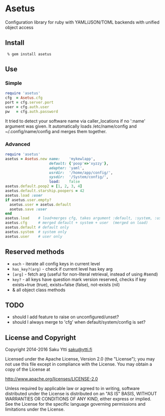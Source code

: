 # Asetus

Configuration library for ruby with YAML/JSON/TOML backends with unified object
access

## Install

```shell
 % gem install asetus
```

## Use

### Simple

```ruby
require 'asetus'
cfg  = Asetus.cfg
port = cfg.server.port
user = cfg.auth.user
pw   = cfg.auth.password
```

It tried to detect your software name via caller_locations if no ':name'
argument was given.
It automatically loads /etc/name/config and ~/.config/name/config and merges
them together.

### Advanced

```ruby
require 'asetus'
asetus = Asetus.new name:    'mykewlapp',
                    default: {'poop'=>'xyzzy'},
                    adapter: 'yaml',
                    usrdir:  '/home/app/config/',
                    sysdir:  '/System/config/',
                    load:    false
asetus.default.poop2 = [1, 2, 3, 4]
asetus.default.starship.poopers = 42
asetus.load :user
if asetus.user.empty?
  asetus.user = asetus.default
  asetus.save :user
end
asetus.load    # load+merges cfg, takes argument :default, :system, :user
asetus.cfg     # merged default + system + user  (merged on load)
asetus.default # default only
asetus.system  # system only
asetus.user    # user only
```

## Reserved methods

* `each`           - iterate all config keys in current level
* `has_key?(arg)`  - check if current level has key arg
* `[arg]`          - fetch arg (useful for non-literal retrieval, instead of using #send)
* `key?`           - all keys have question mark version reserved, checks if key exists+true (true), exists+false (false), not-exists (nil)
* & all object class methods

## TODO

* should I add feature to raise on unconfigured/unset?
* should I always merge to 'cfg' when default/system/config is set?

## License and Copyright

Copyright 2014-2016 Saku Ytti <saku@ytti.fi>

Licensed under the Apache License, Version 2.0 (the "License");
you may not use this file except in compliance with the License.
You may obtain a copy of the License at

  http://www.apache.org/licenses/LICENSE-2.0

Unless required by applicable law or agreed to in writing, software
distributed under the License is distributed on an "AS IS" BASIS,
WITHOUT WARRANTIES OR CONDITIONS OF ANY KIND, either express or implied.
See the License for the specific language governing permissions and
limitations under the License.
